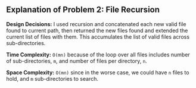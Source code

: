## Explanation of Problem 2: File Recursion


**Design Decisions:**
I used recursion and concatenated each new valid file found to current path, then returned the
new files found and extended the current list of files with them. This accumulates the list of
valid files across sub-directories.


**Time Complexity:**
`O(mn)` because of the loop over all files includes number of sub-directories, `m`, and number of
files per directory, `n`.


**Space Complexity:**
`O(mn)` since in the worse case, we could have `n` files to hold, and `m` sub-directories to search.


